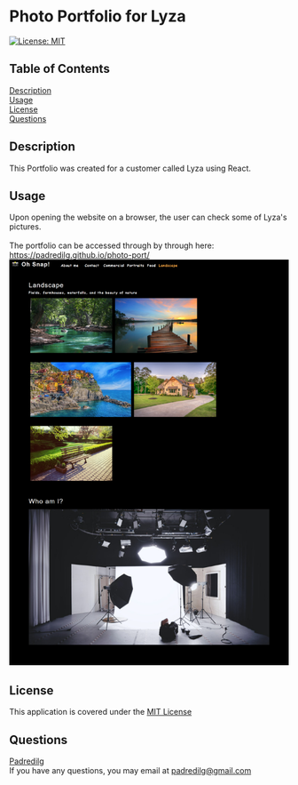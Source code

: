 # Photo Portfolio for Lyza
<a href='https://opensource.org/licenses/MIT'>[![License: MIT](https://img.shields.io/badge/License-MIT-yellow.svg)](https://opensource.org/licenses/MIT)</a>
  
## Table of Contents
[Description](#Description)</br>
[Usage](#Usage)</br>
[License](#License)</br>
[Questions](#Questions)

## Description
This Portfolio was created for a customer called Lyza using React. 

## Usage
Upon opening the website on a browser, the user can check some of Lyza's pictures.
</br>
</br>
The portfolio can be accessed through by through here: https://padredilg.github.io/photo-port/
</br>
<img alt="screenshot from website" src="./src/assets/readme/pp-ss.png"></img>

## License
This application is covered under the <a href='https://opensource.org/licenses/MIT'>MIT License</a>

## Questions
<a href='https://github.com/Padredilg'>Padredilg</a></br>
If you have any questions, you may email at padredilg@gmail.com
